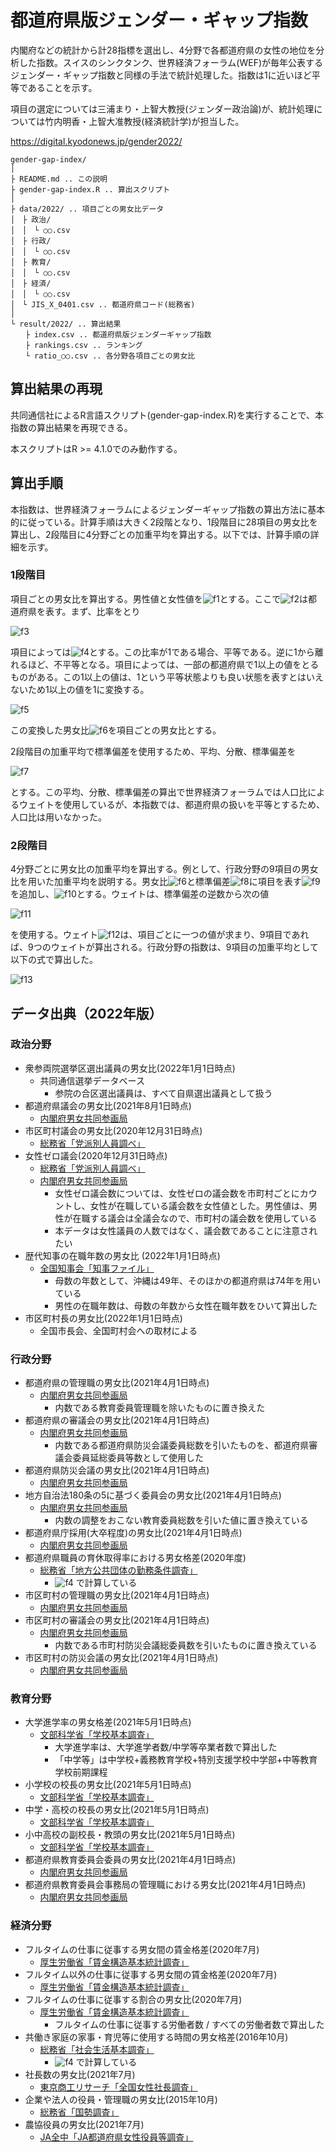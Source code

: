 # 都道府県版ジェンダー・ギャップ指数

内閣府などの統計から計28指標を選出し、4分野で各都道府県の女性の地位を分析した指数。スイスのシンクタンク、世界経済フォーラム(WEF)が毎年公表するジェンダー・ギャップ指数と同様の手法で統計処理した。指数は1に近いほど平等であることを示す。

項目の選定については三浦まり・上智大教授(ジェンダー政治論)が、統計処理については竹内明香・上智大准教授(経済統計学)が担当した。

https://digital.kyodonews.jp/gender2022/

```
gender-gap-index/
│
├ README.md .. この説明
├ gender-gap-index.R .. 算出スクリプト
│
├ data/2022/ .. 項目ごとの男女比データ
│　├ 政治/
│　│　└ ○○.csv
│　├ 行政/
│　│　└ ○○.csv
│　├ 教育/
│　│　└ ○○.csv
│　├ 経済/
│　│　└ ○○.csv
│　└ JIS_X_0401.csv .. 都道府県コード(総務省)
│
└ result/2022/ .. 算出結果
　　├ index.csv .. 都道府県版ジェンダーギャップ指数
　　├ rankings.csv .. ランキング
　　└ ratio_○○.csv .. 各分野各項目ごとの男女比
```

## 算出結果の再現

共同通信社によるR言語スクリプト(gender-gap-index.R)を実行することで、本指数の算出結果を再現できる。

本スクリプトはR >= 4.1.0でのみ動作する。


## 算出手順

本指数は、世界経済フォーラムによるジェンダーギャップ指数の算出方法に基本的に従っている。計算手順は大きく2段階となり、1段階目に28項目の男女比を算出し、2段階目に4分野ごとの加重平均を算出する。以下では、計算手順の詳細を示す。

### 1段階目

項目ごとの男女比を算出する。男性値と女性値を![f1](./img/f1.svg)とする。ここで![f2](./img/f2.svg)は都道府県を表す。まず、比率をとり

![f3](./img/f3.svg)

項目によっては![f4](./img/f4.svg)とする。この比率が1である場合、平等である。逆に1から離れるほど、不平等となる。項目によっては、一部の都道府県で1以上の値をとるものがある。この1以上の値は、1という平等状態よりも良い状態を表すとはいえないため1以上の値を1に変換する。

![f5](./img/f5.svg)

この変換した男女比![f6](./img/f6.svg)を項目ごとの男女比とする。

2段階目の加重平均で標準偏差を使用するため、平均、分散、標準偏差を

![f7](./img/f7.svg)

とする。この平均、分散、標準偏差の算出で世界経済フォーラムでは人口比によるウェイトを使用しているが、本指数では、都道府県の扱いを平等とするため、人口比は用いなかった。

### 2段階目
4分野ごとに男女比の加重平均を算出する。例として、行政分野の9項目の男女比を用いた加重平均を説明する。男女比![f6](./img/f6.svg)と標準偏差![f8](./img/f8.svg)に項目を表す![f9](./img/f9.svg)を追加し、![f10](./img/f10.svg)とする。ウェイトは、標準偏差の逆数から次の値

![f11](./img/f11.svg)

を使用する。ウェイト![f12](./img/f12.svg)は、項目ごとに一つの値が求まり、9項目であれば、9つのウェイトが算出される。行政分野の指数は、9項目の加重平均として以下の式で算出した。

![f13](./img/f13.svg)


## データ出典（2022年版）

### 政治分野

- 衆参両院選挙区選出議員の男女比(2022年1月1日時点)
    - 共同通信選挙データベース
        - 参院の合区選出議員は、すべて自県選出議員として扱う 
- 都道府県議会の男女比(2021年8月1日時点)
    - [内閣府男女共同参画局](https://www.gender.go.jp/policy/mieruka/government.html)
- 市区町村議会の男女比(2020年12月31日時点)
    - [総務省「党派別人員調べ」](https://www.e-stat.go.jp/stat-search/files?page=1&layout=datalist&toukei=00200231&tstat=000001154346&cycle=0&year=20201&tclass1val=0)
- 女性ゼロ議会(2020年12月31日時点)
    - [総務省「党派別人員調べ」](https://www.e-stat.go.jp/stat-search/files?page=1&layout=datalist&toukei=00200231&tstat=000001154346&cycle=0&year=20201&tclass1val=0)
    - [内閣府男女共同参画局](https://www.gender.go.jp/policy/mieruka/government.html)
        - 女性ゼロ議会数については、女性ゼロの議会数を市町村ごとにカウントし、女性が在職している議会数を女性値とした。男性値は、男性が在職する議会は全議会なので、市町村の議会数を使用している
        - 本データは女性議員の人数ではなく、議会数であることに注意されたい
- 歴代知事の在職年数の男女比 (2022年1月1日時点)
    - [全国知事会「知事ファイル」](http://www.nga.gr.jp/app/chijifile/)
        - 母数の年数として、沖縄は49年、そのほかの都道府県は74年を用いている
        - 男性の在職年数は、母数の年数から女性在職年数をひいて算出した
- 市区町村長の男女比(2022年1月1日時点)
    - 全国市長会、全国町村会への取材による

### 行政分野

- 都道府県の管理職の男女比(2021年4月1日時点)
    - [内閣府男女共同参画局](https://www.gender.go.jp/policy/mieruka/government.html)
        - 内数である教育委員管理職を除いたものに置き換えた
- 都道府県の審議会の男女比(2021年4月1日時点)
    - [内閣府男女共同参画局](https://www.gender.go.jp/policy/mieruka/government.html)
        - 内数である都道府県防災会議委員総数を引いたものを、都道府県審議会委員延総委員等数として使用した
- 都道府県防災会議の男女比(2021年4月1日時点)
    - [内閣府男女共同参画局](https://www.gender.go.jp/policy/mieruka/government.html)
- 地方自治法180条の5に基づく委員会の男女比(2021年4月1日時点)
    - [内閣府男女共同参画局](https://www.gender.go.jp/policy/mieruka/government.html)
        - 内数の調整をおこない教育委員総数を引いた値に置き換えている
- 都道府県庁採用(大卒程度)の男女比(2021年4月1日時点)
    - [内閣府男女共同参画局](https://www.gender.go.jp/policy/mieruka/government.html)
- 都道府県職員の育休取得率における男女格差(2020年度)
    - [総務省「地方公共団体の勤務条件調査」](https://www.e-stat.go.jp/stat-search/files?page=1&layout=datalist&toukei=00200213&tstat=000001161808&cycle=0&stat_infid=000032159550&tclass1val=0)
        - ![f4](./img/f4.svg) で計算している
- 市区町村の管理職の男女比(2021年4月1日時点)
    - [内閣府男女共同参画局](https://www.gender.go.jp/policy/mieruka/government.html)
- 市区町村の審議会の男女比(2021年4月1日時点)
    - [内閣府男女共同参画局](https://www.gender.go.jp/policy/mieruka/government.html)
        - 内数である市町村防災会議総委員数を引いたものに置き換えている
- 市区町村の防災会議の男女比(2021年4月1日時点)
    - [内閣府男女共同参画局](https://www.gender.go.jp/policy/mieruka/government.html)

### 教育分野
- 大学進学率の男女格差(2021年5月1日時点)
    - [文部科学省「学校基本調査」](https://www.e-stat.go.jp/stat-search/files?page=1&toukei=00400001&tstat=000001011528)
        - 大学進学率は、大学進学者数/中学等卒業者数で算出した
        - 「中学等」は中学校+義務教育学校+特別支援学校中学部+中等教育学校前期課程
- 小学校の校長の男女比(2021年5月1日時点)
    - [文部科学省「学校基本調査」](https://www.e-stat.go.jp/stat-search/files?page=1&toukei=00400001&tstat=000001011528)
- 中学・高校の校長の男女比(2021年5月1日時点)
    - [文部科学省「学校基本調査」](https://www.e-stat.go.jp/stat-search/files?page=1&toukei=00400001&tstat=000001011528)
- 小中高校の副校長・教頭の男女比(2021年5月1日時点)
    - [文部科学省「学校基本調査」](https://www.e-stat.go.jp/stat-search/files?page=1&toukei=00400001&tstat=000001011528)
- 都道府県教育委員会委員の男女比(2021年4月1日時点)
    - [内閣府男女共同参画局](https://www.gender.go.jp/policy/mieruka/government.html)
- 都道府県教育委員会事務局の管理職における男女比(2021年4月1日時点)
    - [内閣府男女共同参画局](https://www.gender.go.jp/policy/mieruka/government.html)

### 経済分野
- フルタイムの仕事に従事する男女間の賃金格差(2020年7月)
    - [厚生労働省「賃金構造基本統計調査」](https://www.e-stat.go.jp/stat-search/files?page=1&layout=datalist&toukei=00450091&tstat=000001011429&cycle=0&tclass1=000001152186&tclass2=000001152187&tclass3=000001152197&tclass4val=0)
- フルタイム以外の仕事に従事する男女間の賃金格差(2020年7月)
    - [厚生労働省「賃金構造基本統計調査」](https://www.e-stat.go.jp/stat-search/files?page=1&layout=datalist&toukei=00450091&tstat=000001011429&cycle=0&tclass1=000001152186&tclass2=000001152187&tclass3=000001152197&tclass4val=0)
- フルタイムの仕事に従事する割合の男女比(2020年7月)
    - [厚生労働省「賃金構造基本統計調査」](https://www.e-stat.go.jp/stat-search/files?page=1&layout=datalist&toukei=00450091&tstat=000001011429&cycle=0&tclass1=000001152186&tclass2=000001152187&tclass3=000001152197&tclass4val=0)
        - フルタイムの仕事に従事する労働者数 / すべての労働者数で算出した
- 共働き家庭の家事・育児等に使用する時間の男女格差(2016年10月)
    - [総務省「社会生活基本調査」](https://www.e-stat.go.jp/stat-search/database?page=1&layout=datalist&toukei=00200533&tstat=000001095335&cycle=0&tclass1=000001095377&tclass2=000001095393&tclass3=000001095396&tclass4val=0)
        - ![f4](./img/f4.svg) で計算している
- 社長数の男女比(2021年7月)
    - [東京商工リサーチ「全国女性社長調査」](https://www.tsr-net.co.jp/news/analysis/20211102_04.html)
- 企業や法人の役員・管理職の男女比(2015年10月)
    - [総務省「国勢調査」](https://www.e-stat.go.jp/stat-search/database?page=1&layout=datalist&toukei=00200521&tstat=000001080615&cycle=0&tclass1=000001104855&tclass2val=0)
- 農協役員の男女比(2021年7月)
    - [JA全中「JA都道府県⼥性役員等調査」](https://women.ja-group.jp/about-us/gender-equality/)